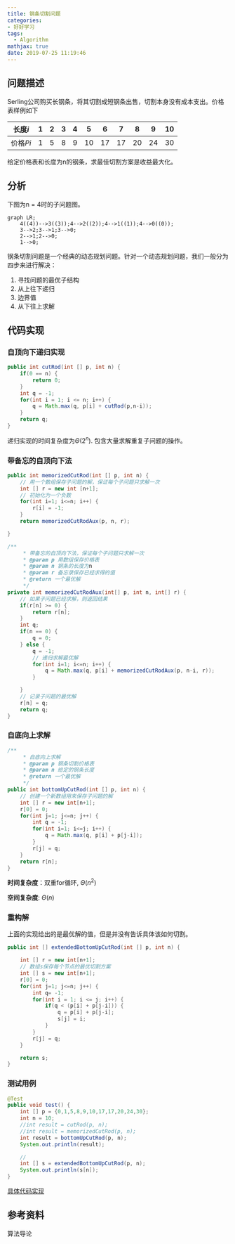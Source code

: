 ```yaml
---
title: 钢条切割问题
categories:
- 好好学习
tags:
  - Algorithm
mathjax: true
date: 2019-07-25 11:19:46
---
```


## 问题描述

Serling公司购买长钢条，将其切割成短钢条出售，切割本身没有成本支出。价格表样例如下

| 长度$i$  | 1    | 2    | 3    | 4    | 5    | 6    | 7    | 8    | 9    | 10   |
| -------- | ---- | ---- | ---- | ---- | ---- | ---- | ---- | ---- | ---- | ---- |
| 价格$Pi$ | 1    | 5    | 8    | 9    | 10   | 17   | 17   | 20   | 24   | 30   |

给定价格表和长度为n的钢条，求最佳切割方案是收益最大化。

<!-- more -->

## 分析

下图为n = 4时的子问题图。

```mermaid
graph LR;
    4((4))-->3((3));4-->2((2));4-->1((1));4-->0((0));
    3-->2;3-->1;3-->0;
    2-->1;2-->0;
    1-->0;
```

钢条切割问题是一个经典的动态规划问题。针对一个动态规划问题，我们一般分为四步来进行解决：

1. 寻找问题的最优子结构
2. 从上往下递归
3. 边界值
4. 从下往上求解



## 代码实现

### 自顶向下递归实现

```java
public int cutRod(int [] p, int n) {
    if(0 == n) {
        return 0;
    }
    int q = -1;
    for(int i = 1; i <= n; i++) {
        q = Math.max(q, p[i] + cutRod(p,n-i));
    }
    return q;
}
```

递归实现的时间复杂度为$\Theta(2^n)$. 包含大量求解重复子问题的操作。

### 带备忘的自顶向下法

```java
public int memorizedCutRod(int [] p, int n) {
    // 用一个数组保存子问题的解，保证每个子问题只求解一次
    int [] r = new int [n+1];
    // 初始化为一个负数
    for(int i=1; i<=n; i++) {
        r[i] = -1;
    }
    return memorizedCutRodAux(p, n, r);

}

/**
     * 带备忘的自顶向下法，保证每个子问题只求解一次
     * @param p 用数组保存价格表
     * @param n 钢条的长度为n
     * @param r 备忘录保存已经求得的值
     * @return 一个最优解
     */
private int memorizedCutRodAux(int[] p, int n, int[] r) {
    // 如果子问题已经求解，则返回结果
    if(r[n] >= 0) {
        return r[n];
    }
    int q;
    if(n == 0) {
        q = 0;
    } else {
        q = -1;
        // 递归求解最优解
        for(int i=1; i<=n; i++) {
            q = Math.max(q, p[i] + memorizedCutRodAux(p, n-i, r));
        }

    }
    // 记录子问题的最优解
    r[n] = q;
    return q;
}
```

### 自底向上求解

```java
/**
     * 自底向上求解
     * @param p 钢条切割价格表
     * @param n 给定的钢条长度
     * @return 一个最优解
     */
public int bottomUpCutRod(int [] p, int n) {
    // 创建一个新数组用来保存子问题的解
    int [] r = new int[n+1];
    r[0] = 0;
    for(int j=1; j<=n; j++) {
        int q = -1;
        for(int i=1; i<=j; i++) {
            q = Math.max(q, p[i] + p[j-i]);
        }
        r[j] = q;
    }
    return r[n];
}
```

**时间复杂度**：双重for循环, $\Theta(n^2)$

**空间复杂度**: $\Theta(n)$

### 重构解

上面的实现给出的是最优解的值，但是并没有告诉具体该如何切割。

```java
public int [] extendedBottomUpCutRod(int [] p, int n) {

    int [] r = new int[n+1];
    // 数组s保存每个节点的最优切割方案
    int [] s = new int[n+1];
    r[0] = 0;
    for(int j=1; j<=n; j++) {
        int q= -1;
        for(int i = 1; i <= j; i++) {
            if(q < (p[i] + p[j-i])) {
                q = p[i] + p[j-i];
                s[j] = i;
            }
        }
        r[j] = q;
    }

    return s;
}
```

### 测试用例

```java
@Test
public void test() {
    int [] p = {0,1,5,8,9,10,17,17,20,24,30};
    int n = 10;
    //int result = cutRod(p, n);
    //int result = memorizedCutRod(p, n);
    int result = bottomUpCutRod(p, n);
    System.out.println(result);

    //
    int [] s = extendedBottomUpCutRod(p, n);
    System.out.println(s[n]);
}
```



[具体代码实现](https://github.com/shawn520/algorithms/blob/master/src/leetcode/dynamicProgramming/ClimbingStairs.java)

## 参考资料

算法导论

